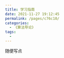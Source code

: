 ```yaml
---
title: 学习指南
date: 2021-11-27 19:12:45
permalink: /pages/c76c10/
categories:
  - 《算法导论》
tags:
  - 
---
```


随便写点
